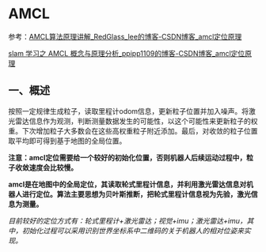 # AMCL

参考：[AMCL算法原理讲解_RedGlass_lee的博客-CSDN博客_amcl定位原理](https://blog.csdn.net/qq_33742147/article/details/105489516)

[slam 学习之 AMCL 概念与原理分析_ppipp1109的博客-CSDN博客_amcl定位原理](https://blog.csdn.net/p942005405/article/details/108569970)

## 一、概述

​	按照一定规律生成粒子，读取里程计odom信息，更新粒子位置并加入噪声。将激光雷达信息作为观测，判断测量数据发生的可能性，以这个可能性来更新粒子的权重。下次增加粒子大多数会在这些高权重粒子附近添加。最后，对收敛的粒子位置取平均即可得到基于地图的全局位置。

​	**注意：amcl定位需要给一个较好的初始化位置，否则机器人后续运动过程中，粒子收敛速度会比较慢。**

​	**amcl是在地图中的全局定位，其读取轮式里程计信息，并利用激光雷达信息对机器人进行定位。算法主要思想为贝叶斯推断，把轮式里程计信息视为先验，激光信息为测量。**

​	*目前较好的定位方式有：轮式里程计+激光雷达；视觉+imu；激光雷达+imu，其中，初始化过程可以采用识别世界坐标系中二维码的关于机器人的相对位姿来实现。*

